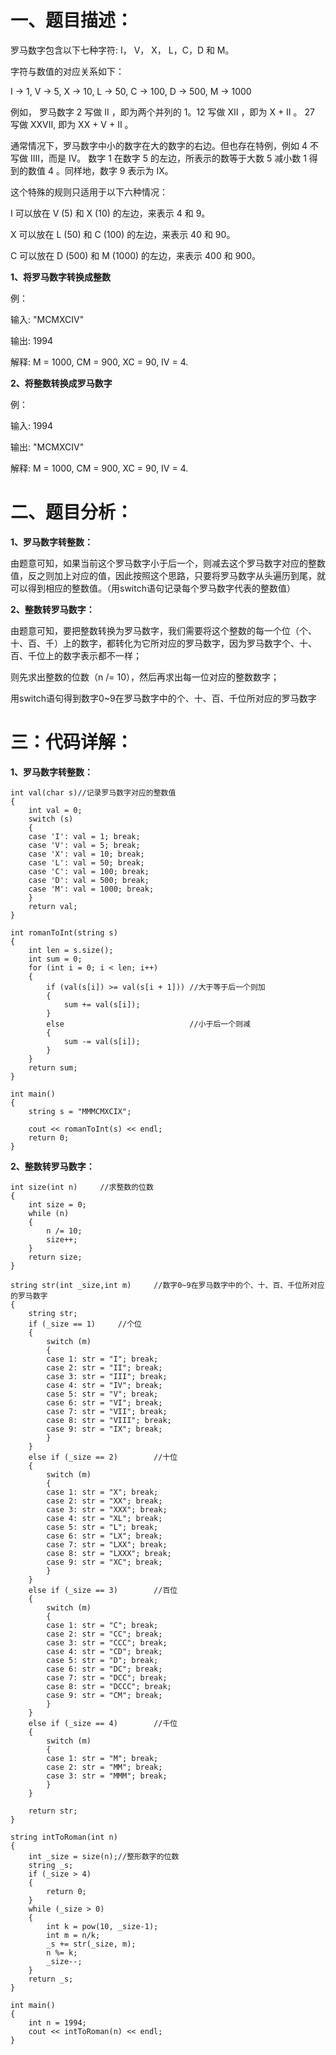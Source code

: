 # 一、题目描述： 

罗马数字包含以下七种字符: I， V， X， L，C，D 和 M。

字符与数值的对应关系如下：

I -> 1, V -> 5, X -> 10, L -> 50, C -> 100, D -> 500, M -> 1000

例如， 罗马数字 2 写做 II ，即为两个并列的 1。12 写做 XII ，即为 X + II 。 27 写做  XXVII, 即为 XX + V + II 。

通常情况下，罗马数字中小的数字在大的数字的右边。但也存在特例，例如 4 不写做 IIII，而是 IV。
数字 1 在数字 5 的左边，所表示的数等于大数 5 减小数 1 得到的数值 4 。同样地，数字 9 表示为 IX。

这个特殊的规则只适用于以下六种情况：

I 可以放在 V (5) 和 X (10) 的左边，来表示 4 和 9。

X 可以放在 L (50) 和 C (100) 的左边，来表示 40 和 90。

C 可以放在 D (500) 和 M (1000) 的左边，来表示 400 和 900。

**1、将罗马数字转换成整数**

例：

输入: "MCMXCIV"

输出: 1994

解释: M = 1000, CM = 900, XC = 90, IV = 4.

**2、将整数转换成罗马数字**

例：

输入: 1994

输出: "MCMXCIV"

解释: M = 1000, CM = 900, XC = 90, IV = 4.

# 二、题目分析： 

**1、罗马数字转整数：**

由题意可知，如果当前这个罗马数字小于后一个，则减去这个罗马数字对应的整数值，反之则加上对应的值，因此按照这个思路，只要将罗马数字从头遍历到尾，就可以得到相应的整数值。（用switch语句记录每个罗马数字代表的整数值）

**2、整数转罗马数字：**

由题意可知，要把整数转换为罗马数字，我们需要将这个整数的每一个位（个、十、百、千）上的数字，都转化为它所对应的罗马数字，因为罗马数字个、十、百、千位上的数字表示都不一样；

则先求出整数的位数（n /= 10），然后再求出每一位对应的整数数字；

用switch语句得到数字0~9在罗马数字中的个、十、百、千位所对应的罗马数字

# 三：代码详解： 

**1、罗马数字转整数：**
	
	int val(char s)//记录罗马数字对应的整数值
	{
	    int val = 0;
	    switch (s)
	    {
	    case 'I': val = 1; break;
	    case 'V': val = 5; break;
	    case 'X': val = 10; break;
	    case 'L': val = 50; break;
	    case 'C': val = 100; break;
	    case 'D': val = 500; break;
	    case 'M': val = 1000; break;
	    }
	    return val;
	}
	
	int romanToInt(string s) 
	{
	    int len = s.size();
	    int sum = 0;
	    for (int i = 0; i < len; i++)
	    {
	        if (val(s[i]) >= val(s[i + 1]))	//大于等于后一个则加
	        {
	            sum += val(s[i]);
	        }
	        else							//小于后一个则减
	        {
	            sum -= val(s[i]);	
	        }
	    }
	    return sum;
	}
	
	int main()
	{
	    string s = "MMMCMXCIX";
	
	    cout << romanToInt(s) << endl;
	    return 0;
	}

**2、整数转罗马数字：**
     
    int size(int n)		//求整数的位数
	{
	    int size = 0;
	    while (n)
	    {
	        n /= 10;
	        size++;
	    }
	    return size;
	}

	string str(int _size,int m)		//数字0~9在罗马数字中的个、十、百、千位所对应的罗马数字
	{
	    string str;
	    if (_size == 1)		//个位
	    {
	        switch (m)
	        {
	        case 1: str = "I"; break;
	        case 2: str = "II"; break;
	        case 3: str = "III"; break;
	        case 4: str = "IV"; break;
	        case 5: str = "V"; break;
	        case 6: str = "VI"; break;
	        case 7: str = "VII"; break;
	        case 8: str = "VIII"; break;
	        case 9: str = "IX"; break;
	        }
	    }
	    else if (_size == 2)		//十位
	    {
	        switch (m)
	        {
	        case 1: str = "X"; break;
	        case 2: str = "XX"; break;
	        case 3: str = "XXX"; break;
	        case 4: str = "XL"; break;
	        case 5: str = "L"; break;
	        case 6: str = "LX"; break;
	        case 7: str = "LXX"; break; 
	        case 8: str = "LXXX"; break;
	        case 9: str = "XC"; break;
	        }
	    }
	    else if (_size == 3)		//百位
	    {
	        switch (m)
	        {
	        case 1: str = "C"; break;
	        case 2: str = "CC"; break;
	        case 3: str = "CCC"; break;
	        case 4: str = "CD"; break;
	        case 5: str = "D"; break;
	        case 6: str = "DC"; break;
	        case 7: str = "DCC"; break;
	        case 8: str = "DCCC"; break;
	        case 9: str = "CM"; break;
	        }
	    }
	    else if (_size == 4)		//千位
	    {
	        switch (m)
	        {
	        case 1: str = "M"; break;
	        case 2: str = "MM"; break;
	        case 3: str = "MMM"; break;        
	        }
	    }
	
	    return str;
	}
	
	string intToRoman(int n)
	{
	    int _size = size(n);//整形数字的位数
	    string _s;
	    if (_size > 4)
	    {
	        return 0;
	    }
	    while (_size > 0)
	    {
	        int k = pow(10, _size-1);
	        int m = n/k;       
	        _s += str(_size, m);
	        n %= k;
	        _size--;
	    }
	    return _s;
	}
	
	int main()
	{
	    int n = 1994;
	    cout << intToRoman(n) << endl;
	}